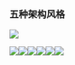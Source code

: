 ### 五种架构风格

![](https://cdn.nlark.com/yuque/0/2023/png/25651796/1673267517893-e6dc75bb-8121-4fa1-8510-6ad885f29cec.png)

  

![](https://cdn.nlark.com/yuque/0/2023/png/25651796/1673267517829-4a1259f0-fefe-485b-9e72-bc65bf7914d2.png)![](https://cdn.nlark.com/yuque/0/2023/png/25651796/1673267517890-31712133-8cb4-44c8-9a35-57ef266df327.png)![](https://cdn.nlark.com/yuque/0/2023/png/25651796/1673267517873-8ec2fd2e-1b63-4aab-a82a-af2ac85857c7.png)![](https://cdn.nlark.com/yuque/0/2023/png/25651796/1673267542737-a4310396-970f-48ae-8761-34c93eec7c42.png)![](https://cdn.nlark.com/yuque/0/2023/png/25651796/1673267555954-b3a8750b-f64d-452d-b17b-75df9e812c38.png)![](https://cdn.nlark.com/yuque/0/2023/png/25651796/1673267588575-9e343421-67e0-42c9-840b-7a1a726272a0.png)